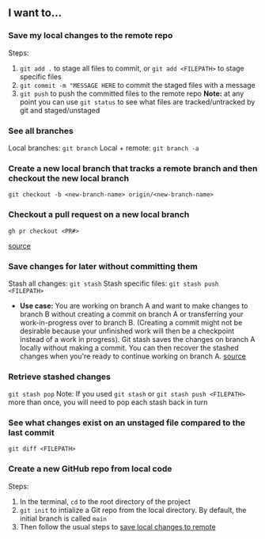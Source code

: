 ## I want to...

### Save my local changes to the remote repo

Steps:

1. `git add .` to stage all files to commit, or `git add <FILEPATH>` to stage specific files
2. `git commit -m "MESSAGE HERE` to commit the staged files with a message
3. `git push` to push the committed files to the remote repo
   **Note:** at any point you can use `git status` to see what files are tracked/untracked by git and staged/unstaged

### See all branches

Local branches: `git branch`
Local + remote: `git branch -a`

### Create a new local branch that tracks a remote branch and then checkout the new local branch

`git checkout -b <new-branch-name> origin/<new-branch-name>`

### Checkout a pull request on a new local branch

`gh pr checkout <PR#>`

[source](https://docs.github.com/en/pull-requests/collaborating-with-pull-requests/reviewing-changes-in-pull-requests/checking-out-pull-requests-locally#modifying-an-active-pull-request-locally)

### Save changes for later without committing them

Stash all changes: `git stash`
Stash specific files: `git stash push <FILEPATH>`

- **Use case:** You are working on branch A and want to make changes to branch B without creating a commit on branch A or transferring your work-in-progress over to branch B. (Creating a commit might not be desirable because your unfinished work will then be a checkpoint instead of a work in progress). Git stash saves the changes on branch A locally without making a commit. You can then recover the stashed changes when you're ready to continue working on branch A.
  [source](https://refine.dev/blog/git-stash/#what-is-git-stash)

### Retrieve stashed changes

`git stash pop`
Note: If you used `git stash` or `git stash push <FILEPATH>` more than once, you will need to pop each stash back in turn

### See what changes exist on an unstaged file compared to the last commit

`git diff <FILEPATH>`

### Create a new GitHub repo from local code

Steps:

1. In the terminal, `cd` to the root directory of the project
2. `git init` to intialize a Git repo from the local directory. By default, the initial branch is called `main`
3. Then follow the usual steps to [save local changes to remote](#save-my-local-changes-to-the-remote-repo)
